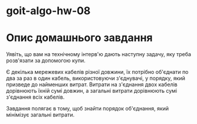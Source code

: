 # goit-algo-hw-08

# Опис домашнього завдання

Уявіть, що вам на технічному інтерв'ю дають наступну задачу, яку треба розв'язати за допомогою купи.

Є декілька мережевих кабелів різної довжини, їх потрібно об'єднати по два за раз в один кабель, використовуючи з'єднувачі, у порядку, який призведе до найменших витрат. Витрати на з'єднання двох кабелів дорівнюють їхній сумі довжин, а загальні витрати дорівнюють сумі з'єднання всіх кабелів.

Завдання полягає в тому, щоб знайти порядок об'єднання, який мінімізує загальні витрати.

